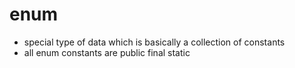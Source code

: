 # enum

- special type of data which is basically a collection of constants
- all enum constants are public final static
